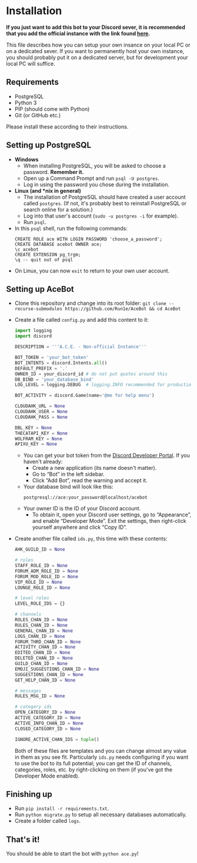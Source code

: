 # Installation

**If you just want to add this bot to your Discord sever,
it is recommended that you add the official instance
with the link found [here](README.md#installing-the-bot).**

This file describes how you can setup your own insance
on your local PC or on a dedicated sever.
If you want to permanently host your own instance,
you should probably put it on a dedicated server,
but for development your local PC will suffice.

## Requirements

- PostgreSQL
- Python 3
- PIP (should come with Python)
- Git (or GitHub etc.)

Please install these according to their instructions.

## Setting up PostgreSQL

- **Windows**
  - When installing PostgreSQL, you will be asked to choose a password. **Remember it.**
  - Open up a Command Prompt and run `psql -U postgres`.
  - Log in using the password you chose during the installation.
- **Linux (and \*nix in general)**
  - The installation of PostgreSQL should have created a user account called `postgres`.
    (If not, it's probably best to reinstall PostgreSQL or search online for a solution.)
  - Log into that user's account (`sudo -u postgres -i` for example).
  - Run `psql`.
- In this `psql` shell, run the following commands:
  ```postgresql
  CREATE ROLE ace WITH LOGIN PASSWORD 'choose_a_password';
  CREATE DATABASE acebot OWNER ace;
  \c acebot
  CREATE EXTENSION pg_trgm;
  \q -- quit out of psql
  ```
- On Linux, you can now `exit` to return to your own user account.

## Setting up AceBot

- Clone this repository and change into its root folder:
  `git clone --recurse-submodules https://github.com/Run1e/AceBot && cd AceBot`
- Create a file called `config.py` and add this content to it:

  ```python
  import logging
  import discord

  DESCRIPTION = '''A.C.E. - Non-official Instance'''

  BOT_TOKEN = 'your_bot_token'
  BOT_INTENTS = discord.Intents.all()
  DEFAULT_PREFIX = '.'
  OWNER_ID = your_discord_id # do not put quotes around this
  DB_BIND = 'your_database_bind'
  LOG_LEVEL = logging.DEBUG  # logging.INFO recommended for production

  BOT_ACTIVITY = discord.Game(name='@me for help menu')

  CLOUDAHK_URL = None
  CLOUDAHK_USER = None
  CLOUDAHK_PASS = None

  DBL_KEY = None
  THECATAPI_KEY = None
  WOLFRAM_KEY = None
  APIXU_KEY = None
  ```

  - You can get your bot token from the [Discord Developer Portal](https://discord.com/developers/applications).
    If you haven't already:
    - Create a new application (its name doesn't matter).
    - Go to “Bot” in the left sidebar.
    - Click “Add Bot”, read the warning and accept it.
  - Your database bind will look like this:
    ```
    postgresql://ace:your_password@localhost/acebot
    ```
  - Your owner ID is the ID of your Discord account.
    - To obtain it, open your Discord user settings, go to “Appearance”, and enable “Developer Mode”.
      Exit the settings, then right-click yourself anywhere and click “Copy ID”.

- Create another file called `ids.py`, this time with these contents:

  ```python
  AHK_GUILD_ID = None

  # roles
  STAFF_ROLE_ID = None
  FORUM_ADM_ROLE_ID = None
  FORUM_MOD_ROLE_ID = None
  VIP_ROLE_ID = None
  LOUNGE_ROLE_ID = None

  # level roles
  LEVEL_ROLE_IDS = {}

  # channels
  ROLES_CHAN_ID = None
  RULES_CHAN_ID = None
  GENERAL_CHAN_ID = None
  LOGS_CHAN_ID = None
  FORUM_THRD_CHAN_ID = None
  ACTIVITY_CHAN_ID = None
  EDITED_CHAN_ID = None
  DELETED_CHAN_ID = None
  GUILD_CHAN_ID = None
  EMOJI_SUGGESTIONS_CHAN_ID = None
  SUGGESTIONS_CHAN_ID = None
  GET_HELP_CHAN_ID = None

  # messages
  RULES_MSG_ID = None

  # category ids
  OPEN_CATEGORY_ID = None
  ACTIVE_CATEGORY_ID = None
  ACTIVE_INFO_CHAN_ID = None
  CLOSED_CATEGORY_ID = None

  IGNORE_ACTIVE_CHAN_IDS = tuple()
  ```

  Both of these files are templates and you can change almost any value in them as you see fit.
  Particularly `ids.py` needs configuring if you want to use the bot to its full potential;
  you can get the ID of channels, categories, roles, etc. by right-clicking on them
  (if you've got the Developer Mode enabled).

## Finishing up

- Run `pip install -r requirements.txt`.
- Run `python migrate.py` to setup all necessary databases automatically.
- Create a folder called `logs`.

## That's it!

You should be able to start the bot with `python ace.py`!
